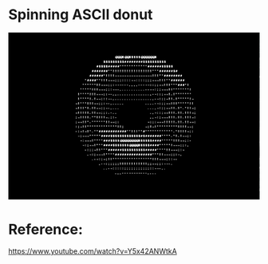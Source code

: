 # Spinning ASCII donut
![alt text](illustration.gif)

# Reference:
https://www.youtube.com/watch?v=Y5x42ANWtkA